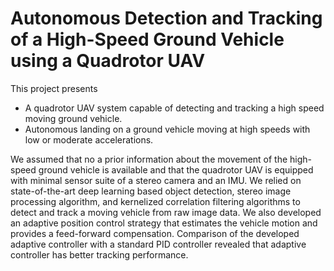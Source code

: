 # Autonomous Detection and Tracking of a High-Speed Ground Vehicle using a Quadrotor UAV

This project presents 

* A quadrotor UAV system capable of detecting and tracking a high speed moving ground vehicle.
* Autonomous landing on a ground vehicle moving at high speeds with low or moderate accelerations. 

We assumed that no a prior information about the movement of the high-speed ground vehicle is available and that the quadrotor UAV is equipped with minimal sensor suite of a stereo camera and an IMU. We relied on state-of-the-art deep learning based object detection, stereo image processing algorithm, and kernelized correlation filtering algorithms to detect and track a moving vehicle from raw image data. We also developed an adaptive position control strategy that estimates the vehicle motion and provides a feed-forward compensation. Comparison of the developed adaptive controller with a standard PID controller revealed that adaptive controller has better tracking performance.
